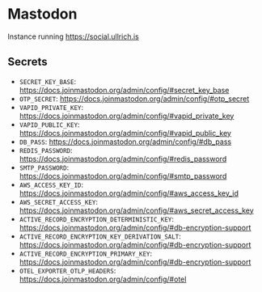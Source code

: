 # Mastodon

Instance running https://social.ullrich.is

## Secrets

- `SECRET_KEY_BASE`: https://docs.joinmastodon.org/admin/config/#secret_key_base
- `OTP_SECRET`: https://docs.joinmastodon.org/admin/config/#otp_secret
- `VAPID_PRIVATE_KEY`: https://docs.joinmastodon.org/admin/config/#vapid_private_key
- `VAPID_PUBLIC_KEY`: https://docs.joinmastodon.org/admin/config/#vapid_public_key
- `DB_PASS`: https://docs.joinmastodon.org/admin/config/#db_pass
- `REDIS_PASSWORD`: https://docs.joinmastodon.org/admin/config/#redis_password
- `SMTP_PASSWORD`: https://docs.joinmastodon.org/admin/config/#smtp_password
- `AWS_ACCESS_KEY_ID`: https://docs.joinmastodon.org/admin/config/#aws_access_key_id
- `AWS_SECRET_ACCESS_KEY`: https://docs.joinmastodon.org/admin/config/#aws_secret_access_key
- `ACTIVE_RECORD_ENCRYPTION_DETERMINISTIC_KEY`: https://docs.joinmastodon.org/admin/config/#db-encryption-support
- `ACTIVE_RECORD_ENCRYPTION_KEY_DERIVATION_SALT`: https://docs.joinmastodon.org/admin/config/#db-encryption-support
- `ACTIVE_RECORD_ENCRYPTION_PRIMARY_KEY`: https://docs.joinmastodon.org/admin/config/#db-encryption-support
- `OTEL_EXPORTER_OTLP_HEADERS`: https://docs.joinmastodon.org/admin/config/#otel

